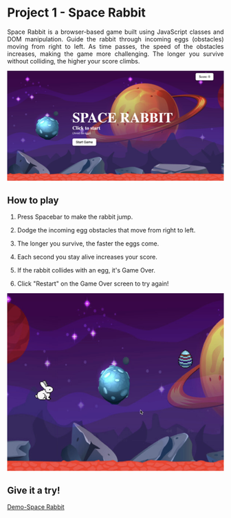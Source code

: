 # Project 1 - Space Rabbit

<p align="justify">
Space Rabbit is a browser-based game built using JavaScript classes and DOM manipulation. Guide the rabbit through incoming eggs (obstacles) moving from right to left. As time passes, the speed of the obstacles increases, making the game more challenging. The longer you survive without colliding, the higher your score climbs.
</p>

![](./images/print%20game%20starting.png)

## How to play

1. Press Spacebar to make the rabbit jump.

2. Dodge the incoming egg obstacles that move from right to left.

3. The longer you survive, the faster the eggs come.

4. Each second you stay alive increases your score.

5. If the rabbit collides with an egg, it's Game Over.

6. Click "Restart" on the Game Over screen to try again!

![](./images/print%20rabbit%20jumping.png)

## Give it a try!

[Demo-Space Rabbit][def]

[def]: https://mariafesteves.github.io/Game-week3/